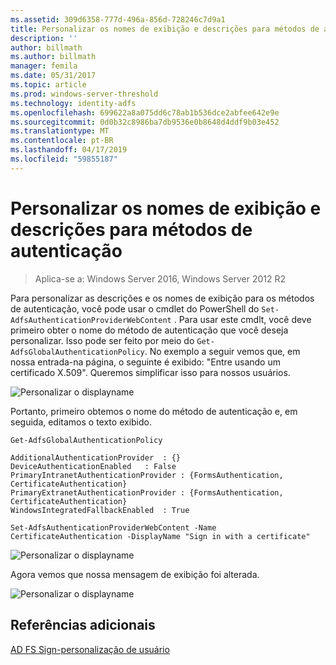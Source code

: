 ```yaml
---
ms.assetid: 309d6358-777d-496a-856d-728246c7d9a1
title: Personalizar os nomes de exibição e descrições para métodos de autenticação
description: ''
author: billmath
ms.author: billmath
manager: femila
ms.date: 05/31/2017
ms.topic: article
ms.prod: windows-server-threshold
ms.technology: identity-adfs
ms.openlocfilehash: 699622a8a075dd6c78ab1b536dce2abfee642e9e
ms.sourcegitcommit: 0d0b32c8986ba7db9536e0b8648d4ddf9b03e452
ms.translationtype: MT
ms.contentlocale: pt-BR
ms.lasthandoff: 04/17/2019
ms.locfileid: "59855187"
---
```

# <a name="customize-the-display-names-and-descriptions-for-authentication-methods"></a>Personalizar os nomes de exibição e descrições para métodos de autenticação 

>Aplica-se a: Windows Server 2016, Windows Server 2012 R2

Para personalizar as descrições e os nomes de exibição para os métodos de autenticação, você pode usar o cmdlet do PowerShell do `Set-AdfsAuthenticationProviderWebContent` .  Para usar este cmdlt, você deve primeiro obter o nome do método de autenticação que você deseja personalizar.  Isso pode ser feito por meio do `Get-AdfsGlobalAuthenticationPolicy`.  No exemplo a seguir vemos que, em nossa entrada\-na página, o seguinte é exibido:  "Entre usando um certificado X.509".  Queremos simplificar isso para nossos usuários.  
  
![Personalizar o displayname](media/AD-FS-user-sign-in-customization/ADFS_Customize_Update1.PNG)  
  
Portanto, primeiro obtemos o nome do método de autenticação e, em seguida, editamos o texto exibido.  
  
 
    Get-AdfsGlobalAuthenticationPolicy  
      
    AdditionalAuthenticationProvider  : {}  
    DeviceAuthenticationEnabled   : False  
    PrimaryIntranetAuthenticationProvider : {FormsAuthentication, CertificateAuthentication}  
    PrimaryExtranetAuthenticationProvider : {FormsAuthentication, CertificateAuthentication}  
    WindowsIntegratedFallbackEnabled  : True  
      
    Set-AdfsAuthenticationProviderWebContent -Name CertificateAuthentication -DisplayName "Sign in with a certificate"  
  
  
![Personalizar o displayname](media/AD-FS-user-sign-in-customization/ADFS_Customize_Update2.PNG)  
  
Agora vemos que nossa mensagem de exibição foi alterada.  
  
![Personalizar o displayname](media/AD-FS-user-sign-in-customization/ADFS_Customize_Update3.PNG)  

## <a name="additional-references"></a>Referências adicionais 
[AD FS Sign-personalização de usuário](AD-FS-user-sign-in-customization.md) 
